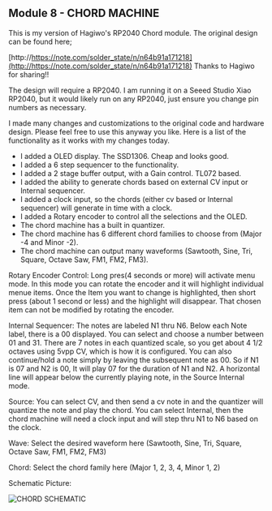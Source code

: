 ## Module 8 - CHORD MACHINE

This is my version of Hagiwo's RP2040 Chord module.  The original design can be found here;

[http://https://note.com/solder_state/n/n64b91a171218](http://https://note.com/solder_state/n/n64b91a171218)
Thanks to Hagiwo for sharing!!

The design will require a RP2040.  I am running it on a Seeed Studio Xiao RP2040, but it would likely run on any RP2040, just ensure you change pin numbers as necessary.

I made many changes and customizations to the original code and hardware design.  Please feel free to use this anyway you like.  Here is a list of the functionality as it works with my changes today.

- I added a OLED display.  The SSD1306.  Cheap and looks good.
- I added a 6 step sequencer to the functionality.
- I added a 2 stage buffer output, with a Gain control.  TL072 based.
- I added the ability to generate chords based on external CV input or Internal sequencer.
- I added a clock input, so the chords (either cv based or Internal sequencer) will generate in time with a clock.
- I added a Rotary encoder to control all the selections and the OLED.
- The chord machine has a built in quantizer.
- The chord machine has 6 different chord families to choose from (Major -4 and Minor -2).
- The chord machine can output many waveforms (Sawtooth, Sine, Tri, Square, Octave Saw, FM1, FM2, FM3).


Rotary Encoder Control:  Long pres(4 seconds or more) will activate menu mode.  In this mode you can rotate the encoder and it will highlight individual menue items.  Once the Item you want to change is highlighted, then short press (about 1 second or less) and the highlight will disappear.  That chosen item can not be modified by rotating the encoder.

Internal Sequencer:  The notes are labeled N1 thru N6.  Below each Note label, there is a 00 displayed.  You can select and choose a number between 01 and 31.  There are 7 notes in each quantized scale, so you get about 4 1/2 octaves using 5vpp CV, which is how it is configured.  You can also continue/hold a note simply by leaving the subsequent note as 00.  So if N1 is 07 and N2 is 00, It will play 07 for the duration of N1 and N2.  A horizontal line will appear below the currently playing note, in the Source Internal mode.

Source:  You can select CV, and then send a cv note in and the quantizer will quantize the note and play the chord.  You can select Internal, then the chord machine will need a clock input and will step thru N1 to N6 based on the clock.

Wave:  Select the desired waveform here (Sawtooth, Sine, Tri, Square, Octave Saw, FM1, FM2, FM3)

Chord:  Select the chord family here (Major 1, 2, 3, 4, Minor 1, 2)

Schematic Picture:

![CHORD SCHEMATIC](https://github.com/n9jcv/Eurorack-Modular/assets/6472203/93fbe238-7680-4383-93ee-74aaa54347b4)
